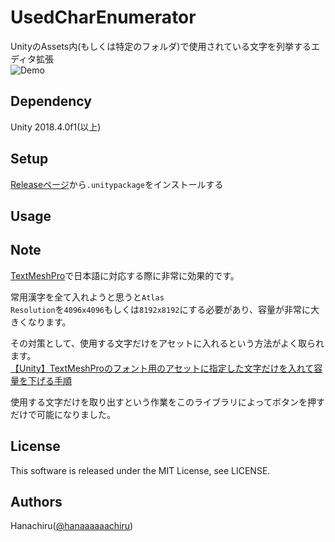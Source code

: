 # UsedCharEnumerator
UnityのAssets内(もしくは特定のフォルダ)で使用されている文字を列挙するエディタ拡張  
![Demo](https://user-images.githubusercontent.com/46705432/119090937-3df76580-ba47-11eb-9c92-42ebc007910f.png)

## Dependency
Unity 2018.4.0f1(以上)  

## Setup
[Releaseページ](https://github.com/hanachiru/UsedCharEnumerator/releases)から`.unitypackage`をインストールする

## Usage


## Note
[TextMeshPro](https://docs.unity3d.com/ja/2019.4/Manual/com.unity.textmeshpro.html)で日本語に対応する際に非常に効果的です。  

常用漢字を全て入れようと思うと<code>Atlas Resolution</code>を<code>4096x4096</code>もしくは<code>8192x8192</code>にする必要があり、容量が非常に大きくなります。  

その対策として、使用する文字だけをアセットに入れるという方法がよく取られます。  
[【Unity】TextMeshProのフォント用のアセットに指定した文字だけを入れて容量を下げる手順](https://www.hanachiru-blog.com/entry/2019/06/06/114214)
  
使用する文字だけを取り出すという作業をこのライブラリによってボタンを押すだけで可能になりました。

## License
This software is released under the MIT License, see LICENSE.

## Authors
Hanachiru([@hanaaaaaachiru](https://twitter.com/hanaaaaaachiru))
